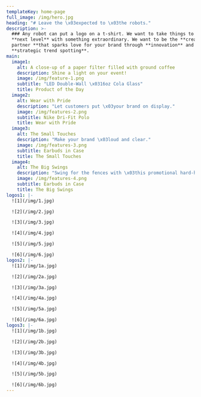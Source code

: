 ```yaml
---
templateKey: home-page
full_image: /img/hero.jpg
heading: "# Leave the \x03expected to \x03the robots."
description: >-
  ### Any robot can put a logo on a t-shirt. We want to take things to the
  **next level** with something extraordinary. We want to be the **creative
  partner **that sparks love for your brand through **innovation** and
  **strategic trend spotting**.
main:
  image1:
    alt: A close-up of a paper filter filled with ground coffee
    description: Shine a light on your event!
    image: /img/feature-1.png
    subtitle: "LED Double-Wall \x0316oz Cola Glass"
    title: Product of the Day
  image2:
    alt: Wear with Pride
    description: "Let customers put \x03your brand on display."
    image: /img/features-2.png
    subtitle: Nike Dri-Fit Polo
    title: Wear with Pride
  image3:
    alt: The Small Touches
    description: "Make your brand \x03loud and clear."
    image: /img/features-3.png
    subtitle: Earbuds in Case
    title: The Small Touches
  image4:
    alt: The Big Swings
    description: "Swing for the fences with \x03this promotional hard-hitter!"
    image: /img/features-4.png
    subtitle: Earbuds in Case
    title: The Big Swings
logos1: |-
  ![1](/img/1.jpg)

  ![2](/img/2.jpg)

  ![3](/img/3.jpg)

  ![4](/img/4.jpg)

  ![5](/img/5.jpg)

  ![6](/img/6.jpg)
logos2: |-
  ![1](/img/1a.jpg)

  ![2](/img/2a.jpg)

  ![3](/img/3a.jpg)

  ![4](/img/4a.jpg)

  ![5](/img/5a.jpg)

  ![6](/img/6a.jpg)
logos3: |-
  ![1](/img/1b.jpg)

  ![2](/img/2b.jpg)

  ![3](/img/3b.jpg)

  ![4](/img/4b.jpg)

  ![5](/img/5b.jpg)

  ![6](/img/6b.jpg)
---
```


